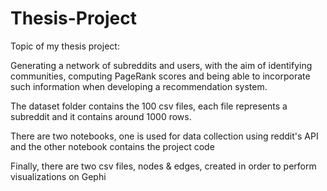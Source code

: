 # Thesis-Project
Topic of my thesis project:  

Generating a network of subreddits and users, with the aim of identifying communities, computing PageRank scores and being able to incorporate such information when developing a recommendation system.

The dataset folder contains the 100 csv files, each file represents a subreddit and it contains around 1000 rows.

There are two notebooks, one is used for data collection using reddit's API and the other notebook contains the project code

Finally, there are two csv files, nodes & edges, created in order to perform visualizations on Gephi
